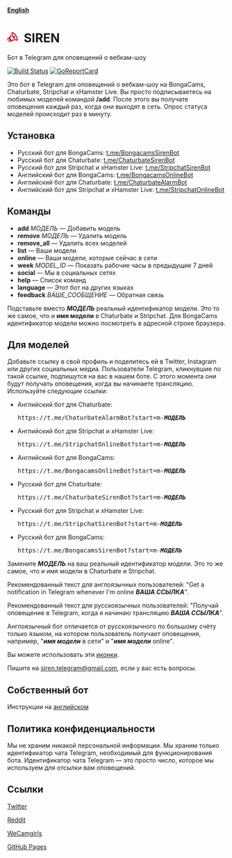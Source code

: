 __[English](README.md)__

<img src="docs/icons/siren.svg" width="24" height="24">&ensp;SIREN
==================================================================
Бот в Telegram для оповещений о вебкам-шоу

[![Build Status](https://travis-ci.org/bcmk/siren.png)](https://travis-ci.org/bcmk/siren)
[![GoReportCard](http://goreportcard.com/badge/bcmk/siren)](http://goreportcard.com/report/bcmk/siren)

Это бот в Telegram для оповещений о вебкам-шоу на BongaCams, Chaturbate, Stripchat и xHamster Live.
Вы просто подписываетесь на любимых моделей командой __/add__.
После этого вы получате оповещения каждый раз, когда они выходят в сеть.
Опрос статуса моделей происходит раз в минуту.

Установка
---------

* Русский бот для BongaCams: [t.me/BongacamsSirenBot](https://t.me/BongacamsSirenBot)
* Русский бот для Chaturbate: [t.me/ChaturbateSirenBot](https://t.me/ChaturbateSirenBot)
* Русский бот для Stripchat и xHamster Live: [t.me/StripchatSirenBot](https://t.me/StripchatSirenBot)
* Английский бот для BongaCams: [t.me/BongacamsOnlineBot](https://t.me/BongacamsOnlineBot)
* Английский бот для Chaturbate: [t.me/ChaturbateAlarmBot](https://t.me/ChaturbateAlarmBot)
* Английский бот для Stripchat и xHamster Live: [t.me/StripchatOnlineBot](https://t.me/StripchatOnlineBot)

Команды
-------

* __add__ _МОДЕЛЬ_ — Добавить модель
* __remove__ _МОДЕЛЬ_ — Удалить модель
* __remove_all__ — Удалить всех моделей
* __list__ — Ваши модели
* __online__ — Ваши модели, которые сейчас в сети
* __week__ _MODEL_ID_ — Показать рабочие часы в предыдущие 7 дней
* __social__ — Мы в социальных сетях
* __help__ — Список команд
* __language__ — Этот бот на других языках
* __feedback__ _ВАШЕ_СООБЩЕНИЕ_ — Обратная связь

Подставьте вместо ___МОДЕЛЬ___ реальный идентификатор модели.
Это то же самое, что и __имя модели__ в Chaturbate и Stripchat.
Для BongaCams идентификатор модели можно посмотреть в адресной строке браузера.

Для моделей
-----------

Добавьте ссылку в свой профиль и поделитесь ей в Twitter, Instagram или других социальных медиа.
Пользователи Telegram, кликнувшие по такой ссылке, подпишутся на вас в нашем боте.
С этого момента они будут получать оповещения, когда вы начинаете трансляцию.
Используйте следующие ссылки:

* Английский бот для Chaturbate:  
  <pre>https://t.me/ChaturbateAlarmBot?start=m-<b><i>МОДЕЛЬ</i></b></pre>
* Английский бот для Stripchat и xHamster Live:  
  <pre>https://t.me/StripchatOnlineBot?start=m-<b><i>МОДЕЛЬ</i></b></pre>
* Английский бот для BongaCams:  
  <pre>https://t.me/BongacamsOnlineBot?start=m-<b><i>МОДЕЛЬ</i></b></pre>
* Русский бот для Chaturbate:  
  <pre>https://t.me/ChaturbateSirenBot?start=m-<b><i>МОДЕЛЬ</i></b></pre>
* Русский бот для Stripchat и xHamster Live:  
  <pre>https://t.me/StripchatSirenBot?start=m-<b><i>МОДЕЛЬ</i></b></pre>
* Русский бот для BongaCams:  
  <pre>https://t.me/BongacamsSirenBot?start=m-<b><i>МОДЕЛЬ</i></b></pre>

Замените ___МОДЕЛЬ___ на ваш реальный идентификатор модели.
Это то же самое, что и имя модели в Chaturbate и Stripchat.

Рекомендованный текст для англоязычных пользователей: "Get a notification in Telegram whenever I'm online ___ВАША ССЫЛКА___".

Рекомендованный текст для русскоязычных пользователей: "Получай оповещение в Telegram, когда я начинаю трансляцию ___ВАША ССЫЛКА___".

Англоязычный бот отличается от русскоязычного по большому счёту только языком, на котором пользователь получает оповещения, например, "___имя модели___ в сети" и "___имя модели___ online".

Вы можете использовать эти [иконки](https://github.com/bcmk/siren/tree/master/docs/icons).

Пишите на siren.telegram@gmail.com, если у вас есть вопросы.

Собственный бот
---------------

Инструкции на [английском](README.md)

Политика конфиденциальности
---------------------------

Мы не храним никакой персональной информации.
Мы храним только идентификатор чата Telegram, необходимый для функционирования бота.
Идентификатор чата Telegram — это просто число, которое мы используем для отсылки вам оповещений.

Ссылки
------

[Twitter](https://twitter.com/sirenbot2)

[Reddit](https://www.reddit.com/user/siren-bot)

[WeCamgirls](https://www.wecamgirls.com/users/sirenbot)

[GitHub Pages](https://bcmk.github.io/siren/ru.html)

